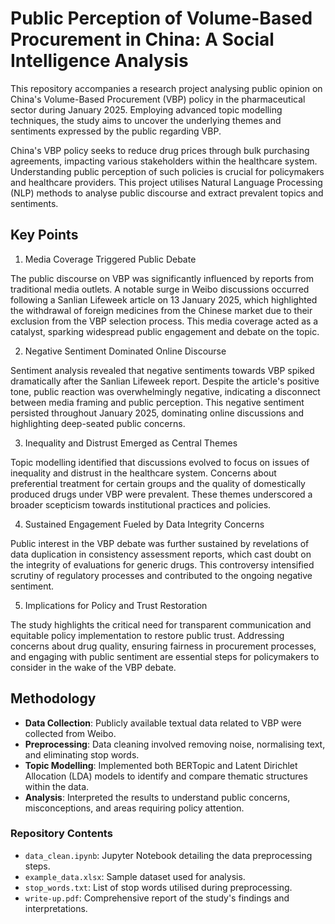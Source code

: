 # Public Perception of Volume-Based Procurement in China: A Social Intelligence Analysis

This repository accompanies a research project analysing public opinion on China's Volume-Based Procurement (VBP) policy in the pharmaceutical sector during January 2025. Employing advanced topic modelling techniques, the study aims to uncover the underlying themes and sentiments expressed by the public regarding VBP. 

China's VBP policy seeks to reduce drug prices through bulk purchasing agreements, impacting various stakeholders within the healthcare system. Understanding public perception of such policies is crucial for policymakers and healthcare providers. This project utilises Natural Language Processing (NLP) methods to analyse public discourse and extract prevalent topics and sentiments.

## Key Points

1. Media Coverage Triggered Public Debate

The public discourse on VBP was significantly influenced by reports from traditional media outlets. A notable surge in Weibo discussions occurred following a Sanlian Lifeweek article on 13 January 2025, which highlighted the withdrawal of foreign medicines from the Chinese market due to their exclusion from the VBP selection process. This media coverage acted as a catalyst, sparking widespread public engagement and debate on the topic.

2. Negative Sentiment Dominated Online Discourse

Sentiment analysis revealed that negative sentiments towards VBP spiked dramatically after the Sanlian Lifeweek report. Despite the article's positive tone, public reaction was overwhelmingly negative, indicating a disconnect between media framing and public perception. This negative sentiment persisted throughout January 2025, dominating online discussions and highlighting deep-seated public concerns.

3. Inequality and Distrust Emerged as Central Themes

Topic modelling identified that discussions evolved to focus on issues of inequality and distrust in the healthcare system. Concerns about preferential treatment for certain groups and the quality of domestically produced drugs under VBP were prevalent. These themes underscored a broader scepticism towards institutional practices and policies.

4. Sustained Engagement Fueled by Data Integrity Concerns

Public interest in the VBP debate was further sustained by revelations of data duplication in consistency assessment reports, which cast doubt on the integrity of evaluations for generic drugs. This controversy intensified scrutiny of regulatory processes and contributed to the ongoing negative sentiment.

5. Implications for Policy and Trust Restoration

The study highlights the critical need for transparent communication and equitable policy implementation to restore public trust. Addressing concerns about drug quality, ensuring fairness in procurement processes, and engaging with public sentiment are essential steps for policymakers to consider in the wake of the VBP debate.

## Methodology

* **Data Collection**: Publicly available textual data related to VBP were collected from Weibo.
* **Preprocessing**: Data cleaning involved removing noise, normalising text, and eliminating stop words.
* **Topic Modelling**: Implemented both BERTopic and Latent Dirichlet Allocation (LDA) models to identify and compare thematic structures within the data.
* **Analysis**: Interpreted the results to understand public concerns, misconceptions, and areas requiring policy attention.

### Repository Contents

* `data_clean.ipynb`: Jupyter Notebook detailing the data preprocessing steps.
* `example_data.xlsx`: Sample dataset used for analysis.
* `stop_words.txt`: List of stop words utilised during preprocessing.
* `write-up.pdf`: Comprehensive report of the study's findings and interpretations.
